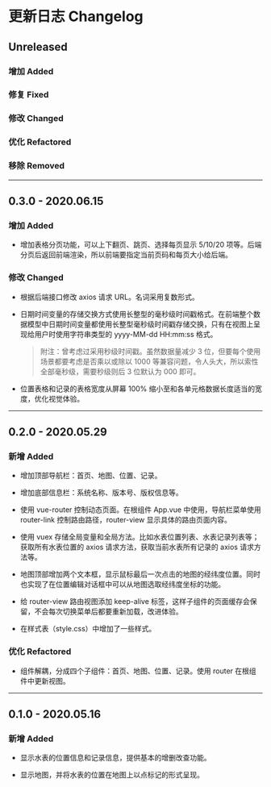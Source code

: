 # 更新日志 Changelog

## Unreleased

### 增加 Added

### 修复 Fixed

### 修改 Changed

### 优化 Refactored

### 移除 Removed

---

## 0.3.0 - 2020.06.15

### 增加 Added

- 增加表格分页功能，可以上下翻页、跳页、选择每页显示 5/10/20 项等。后端分页后返回前端渲染，所以前端要指定当前页码和每页大小给后端。

### 修改 Changed

- 根据后端接口修改 axios 请求 URL。名词采用复数形式。

- 日期时间变量的存储交换方式使用长整型的毫秒级时间戳格式。在前端整个数据模型中日期时间变量都使用长整型毫秒级时间戳存储交换，只有在视图上呈现给用户时使用字符串类型的 yyyy-MM-dd HH:mm:ss 格式。

  > 附注：曾考虑过采用秒级时间戳。虽然数据量减少 3 位，但要每个使用场景都要考虑是否乘以或除以 1000 等兼容问题，令人头大，所以索性全部毫秒级，需要秒级则后 3 位默认为 000 即可。

- 位置表格和记录的表格宽度从屏幕 100% 缩小至和各单元格数据长度适当的宽度，优化视觉体验。

---

## 0.2.0 - 2020.05.29

### 新增 Added

- 增加顶部导航栏：首页、地图、位置、记录。

- 增加底部信息栏：系统名称、版本号、版权信息等。

- 使用 vue-router 控制动态页面。在根组件 App.vue 中使用，导航栏菜单使用 router-link 控制路由路径，router-view 显示具体的路由页面内容。

- 使用 vuex 存储全局变量和全局方法。比如水表位置列表、水表记录列表等；获取所有水表位置的 axios 请求方法，获取当前水表所有记录的 axios 请求方法等。

* 地图顶部增加两个文本框，显示鼠标最后一次点击的地图的经纬度位置。同时也实现了在位置编辑对话框中可以从地图选取经纬度坐标的功能。

* 给 router-view 路由视图添加 keep-alive 标签，这样子组件的页面缓存会保留，不会每次切换菜单后都要重新加载，改进体验。

- 在样式表（style.css）中增加了一些样式。

### 优化 Refactored

- 组件解耦，分成四个子组件：首页、地图、位置、记录。使用 router 在根组件中更新视图。

---

## 0.1.0 - 2020.05.16

### 新增 Added

- 显示水表的位置信息和记录信息，提供基本的增删改查功能。

- 显示地图，并将水表的位置在地图上以点标记的形式呈现。
